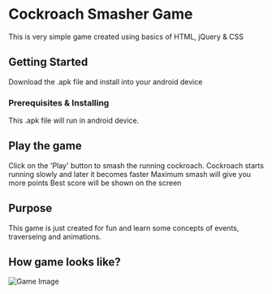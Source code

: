 # Cockroach Smasher Game

This is very simple game created using basics of HTML, jQuery & CSS

## Getting Started

Download the .apk file and install into your android device

### Prerequisites & Installing

This .apk file will run in android device. 

## Play the game

Click on the 'Play' button to smash the running cockroach. 
Cockroach starts running slowly and later it becomes faster
Maximum smash will give you more points
Best score will be shown on the screen

## Purpose

This game is just created for fun and learn some concepts of events, traverseing and animations.


## How game looks like?

![Game Image](https://github.com/ramanujprasad/CockroachSmasherGame/blob/master/Cockroach/images/game.JPG)
